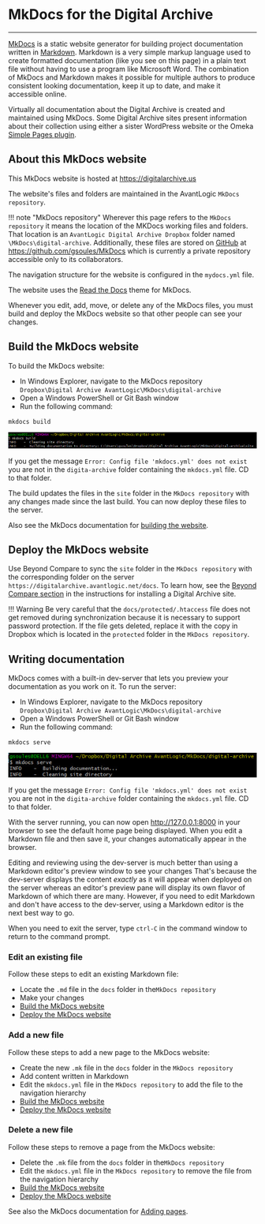 # MkDocs for the Digital Archive

---
    
[MkDocs](https://www.mkdocs.org/) is a static website generator for building project
documentation written in [Markdown](https://www.markdownguide.org/). Markdown is a very
simple markup language used to create formatted documentation (like you see on this page)
in a plain text file without having to use a program like Microsoft Word.
The combination of MkDocs and Markdown makes it possible for multiple authors to produce
consistent looking documentation, keep it up to date, and make it accessible online.

Virtually all documentation about the Digital Archive is created and maintained using MkDocs.
Some Digital Archive sites present information about their collection using either a sister 
WordPress website or the Omeka [Simple Pages plugin](https://omeka.org/classic/docs/Plugins/SimplePages/).

## About this MkDocs website

This MkDocs website is hosted at <https://digitalarchive.us>

The website's files and folders are maintained in the AvantLogic `MkDocs repository`.

!!! note "MkDocs repository"
    Wherever this page refers to the `MkDocs repository` it means the location of the
     MKDocs working files and folders. That location is 
    an `AvantLogic Digital Archive Dropbox` folder named `\MkDocs\digital-archive`.
    Additionally, these files are stored on [GitHub](../technology/github.md) at <https://github.com/gsoules/MkDocs>
    which is currently a private repository accessible only to its collaborators.

The navigation structure for the website is configured in the `mydocs.yml` file.

The website uses the [Read the Docs](https://github.com/readthedocs/sphinx_rtd_theme) theme for MkDocs.

Whenever you edit, add, move, or delete any of the MkDocs files, you must build and
deploy the MkDocs website so that other people can see your changes.

## Build the MkDocs website

To build the MkDocs website:

- In Windows Explorer, navigate to the MkDocs repository  
`Dropbox\Digital Archive AvantLogic\MkDocs\digital-archive`
- Open a Windows PowerShell or Git Bash window
- Run the following command:

```
mkdocs build
```
![mkdocs build](mkdocs-2.jpg)

If you get the message `Error: Config file 'mkdocs.yml' does not exist` you are not in the `digita-archive` folder containing
the `mkdocs.yml` file. CD to that folder.

The build updates the files in the `site` folder in the `MkDocs repository` with any changes made since the last build.
You can now deploy these files to the server.

Also see the MkDocs documentation for [building the website](https://www.mkdocs.org/#building-the-website).

## Deploy the MkDocs website
Use Beyond Compare to sync the `site` folder in the `MkDocs repository` with the
corresponding folder on the server `https://digitalarchive.avantlogic.net/docs`.
To learn how, see the [Beyond Compare section](install-digital-archive.md#configure-beyond-compare)
in the instructions for installing a Digital Archive site.

!!! Warning
    Be very careful that the `docs/protected/.htaccess` file does not get removed during synchronization because it is
    necessary to support password protection. If the file gets deleted, replace it with the copy in Dropbox which is located in 
    the `protected` folder in the `MkDocs repository`.

## Writing documentation

MkDocs comes with a built-in dev-server that lets you preview your documentation as you work on it. To run the server:

- In Windows Explorer, navigate to the MkDocs repository  
`Dropbox\Digital Archive AvantLogic\MkDocs\digital-archive`
- Open a Windows PowerShell or Git Bash window
- Run the following command:

```
mkdocs serve
```

![mkdocs serve](mkdocs-1.jpg)

If you get the message `Error: Config file 'mkdocs.yml' does not exist` you are not in the `digita-archive` folder containing
the `mkdocs.yml` file. CD to that folder.

With the server running, you can now open <http://127.0.0.1:8000> in your browser to see the default home page being displayed.
When you edit a Markdown file and then save it, your changes automatically appear in the browser.

Editing and reviewing using the dev-server is much better than using a Markdown editor's preview window to see your changes
That's because the dev-server displays the content *exactly* as it will appear when deployed on the server
whereas an editor's preview pane will display its own flavor of Markdown of which there are many. However, if you need to
edit Markdown and don't have access to the dev-server, using a Markdown editor is the next best way to go.

When you need to exit the server, type `ctrl-C` in the command window to return to the command prompt.

### Edit an existing file
Follow these steps to edit an existing Markdown file:

- Locate the `.md` file in the `docs` folder in the`MkDocs repository`
- Make your changes
- [Build the MkDocs website]
- [Deploy the MkDocs website]

### Add a new file
Follow these steps to add a new page to the MkDocs website:

- Create the new `.mk` file in the `docs` folder in the `MkDocs repository`
- Add content written in Markdown
- Edit the `mkdocs.yml` file in the `MkDocs repository` to add the file to the navigation hierarchy
- [Build the MkDocs website]
- [Deploy the MkDocs website]

### Delete a new file
Follow these steps to remove a page from the MkDocs website:

- Delete the `.mk` file from the `docs` folder in the`MkDocs repository`
- Edit the `mkdocs.yml` file in the `MkDocs repository` to remove the file from the navigation hierarchy
- [Build the MkDocs website]
- [Deploy the MkDocs website]

See also the MkDocs documentation for [Adding pages](https://www.mkdocs.org/#adding-pages).

[Build the MkDocs website]: #build-the-mkdocs-website
[Deploy the MkDocs website]: #deploy-the-mkdocs-website